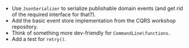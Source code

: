- Use `JsonSerializer` to serialize publishable domain events (and get rid of the required interface for that?).
- Add the basic event store implementation from the CQRS workshop repository.
- Think of something more dev-friendly for `CommandLine\functions`.
- Add a test for `retry()`.